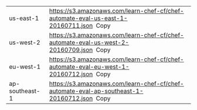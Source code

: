 <table>
  <tbody>
    <tr>
      <td>us-east-1</td>
      <td>
      <span id="url-us-east-1"><a href="https://s3.amazonaws.com/learn-chef-cf/chef-automate-eval-us-east-1-20160711.json">https://s3.amazonaws.com/learn-chef-cf/chef-automate-eval-us-east-1-20160711.json</a></span>&nbsp;&nbsp;<a data-copytarget="#url-us-east-1" class='small-button radius'>Copy</a>
      </td>
    </tr>
    <tr>
      <td>us-west-2</td>
      <td>
      <span id="url-us-west-2"><a href="https://s3.amazonaws.com/learn-chef-cf/chef-automate-eval-us-west-2-20160709.json">https://s3.amazonaws.com/learn-chef-cf/chef-automate-eval-us-west-2-20160709.json</a></span>&nbsp;&nbsp;<a data-copytarget="#url-us-west-2" class='small-button radius'>Copy</a>
      </td>
    </tr>
    <tr>
      <td>eu-west-1</td>
      <td>
      <span id="url-eu-west-1"><a href="https://s3.amazonaws.com/learn-chef-cf/chef-automate-eval-eu-west-1-20160712.json">https://s3.amazonaws.com/learn-chef-cf/chef-automate-eval-eu-west-1-20160712.json</a></span>&nbsp;&nbsp;<a data-copytarget="#url-eu-west-1" class='small-button radius'>Copy</a>
      </td>
    </tr>
    <tr>
      <td>ap-southeast-1</td>
      <td>
      <span id="url-ap-southeast-1"><a href="https://s3.amazonaws.com/learn-chef-cf/chef-automate-eval-ap-southeast-1-20160712.json">https://s3.amazonaws.com/learn-chef-cf/chef-automate-eval-ap-southeast-1-20160712.json</a></span>&nbsp;&nbsp;<a data-copytarget="#url-ap-southeast-1" class='small-button radius'>Copy</a>
      </td>
    </tr>
  </tbody>
</table>
